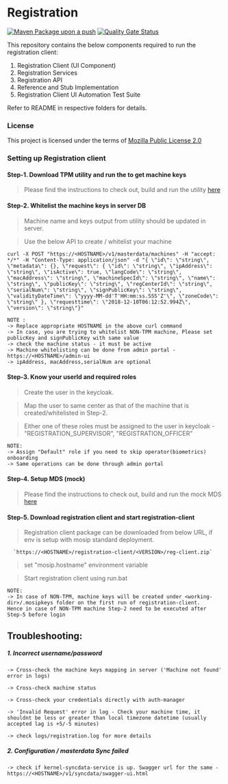# Registration
[![Maven Package upon a push](https://github.com/mosip/registration-client/actions/workflows/push_trigger.yml/badge.svg?branch=develop)](https://github.com/mosip/registration-client/actions/workflows/push_trigger.yml)
[![Quality Gate Status](https://sonarcloud.io/api/project_badges/measure?branch=develop&project=mosip_registration&metric=alert_status)](https://sonarcloud.io/dashboard?branch=develop&id=mosip_registration)



This repository contains the below components required to run the registration client:
1. Registration Client (UI Component)
2. Registration Services
3. Registration API
4. Reference and Stub Implementation
5. Registration Client UI Automation Test Suite

Refer to README in respective folders for details.

### License
This project is licensed under the terms of [Mozilla Public License 2.0](https://github.com/mosip/mosip-platform/blob/master/LICENSE)

### Setting up Registration client

#### Step-1. Download TPM utility and run the to get machine keys
   
   > Please find the instructions to check out, build and run the utility [here](https://github.com/mosip/mosip-infra/blob/develop/deployment/sandbox-v2/utils/tpm/key_extractor/README.md)


#### Step-2. Whitelist the machine keys in server DB
   
   > Machine name and keys output from utility should be updated in server.
   
   > Use the below API to create / whitelist your machine
   
   `curl -X POST "https://<HOSTNAME>/v1/masterdata/machines" -H "accept: */*" -H "Content-Type: application/json" -d "{ \"id\": \"string\", \"metadata\": {}, \"request\": { \"id\": \"string\", \"ipAddress\": \"string\", \"isActive\": true, \"langCode\": \"string\", \"macAddress\": \"string\", \"machineSpecId\": \"string\", \"name\": \"string\", \"publicKey\": \"string\", \"regCenterId\": \"string\", \"serialNum\": \"string\", \"signPublicKey\": \"string\", \"validityDateTime\": \"yyyy-MM-dd'T'HH:mm:ss.SSS'Z'\", \"zoneCode\": \"string\" }, \"requesttime\": \"2018-12-10T06:12:52.994Z\", \"version\": \"string\"}"`

   
    NOTE : 
    -> Replace appropriate HOSTNAME in the above curl command
    -> In case, you are trying to whitelist NON-TPM machine, Please set publicKey and signPublicKey with same value 
    -> check the machine status - it must be active
    -> Machine whitelisting can be done from admin portal - https://<HOSTNAME>/admin-ui
    -> ipAddress, macAddress,serialNum are optional


#### Step-3. Know your userId and required roles

   > Create the user in the keycloak.
   
   > Map the user to same center as that of the machine that is created/whitelisted in Step-2.
   
   > Either one of these roles must be assigned to the user in keycloak - "REGISTRATION_SUPERVISOR", "REGISTRATION_OFFICER"
  
  
    NOTE:
    -> Assign "Default" role if you need to skip operator(biometrics) onboarding
    -> Same operations can be done through admin portal


#### Step-4. Setup MDS (mock)

   > Please find the instructions to check out, build and run the mock MDS [here](https://github.com/mosip/mosip-mock-services/blob/master/MockMDS/README.md)


#### Step-5. Download registration client and start registration-client

   > Registration client package can be downloaded from below URL, if env is setup with mosip standard deployment.

      `https://<HOSTNAME>/registration-client/<VERSION>/reg-client.zip`

   > set "mosip.hostname" environment variable

   > Start registration client using run.bat


    NOTE:
    -> In case of NON-TPM, machine keys will be created under <working-dir>/.mosipkeys folder on the first run of registration-client. 
    Hence in case of NON-TPM machine Step-2 need to be executed after Step-5 before login
    


## Troubleshooting:

##### 1. Incorrect username/password
   
    -> Cross-check the machine keys mapping in server ('Machine not found' error in logs)
   
    -> Cross-check machine status

    -> Cross-check your credentials directly with auth-manager

    -> 'Invalid Request' error in log - Check your machine time, it shouldnt be less or greater than local timezone datetime (usually accepted lag is +5/-5 minutes)

    -> check logs/registration.log for more details

##### 2. Configuration / masterdata Sync failed
    
    -> check if kernel-syncdata-service is up. Swagger url for the same - https://<HOSTNAME>/v1/syncdata/swagger-ui.html
